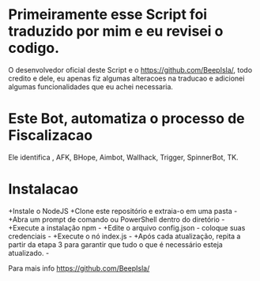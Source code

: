 # Primeiramente esse Script foi traduzido por mim e eu revisei o codigo.

O desenvolvedor oficial deste Script e o https://github.com/BeepIsla/, todo credito
e dele, eu apenas fiz algumas alteracoes na traducao e adicionei algumas funcionalidades que eu achei necessaria. 


# Este Bot, automatiza o processo de Fiscalizacao 
Ele identifica , AFK, BHope, Aimbot, Wallhack, Trigger, SpinnerBot, TK.

# Instalacao

+Instale o NodeJS 
+Clone este repositório e extraia-o em uma pasta - 
+Abra um prompt de comando ou PowerShell dentro do diretório - 
+Execute a instalação npm - 
+Edite o arquivo config.json - coloque suas credenciais - 
+Execute o nó index.js - 
+Após cada atualização, repita a partir da etapa 3 para garantir que tudo o que é necessário esteja atualizado. - 

Para mais info https://github.com/BeepIsla/
